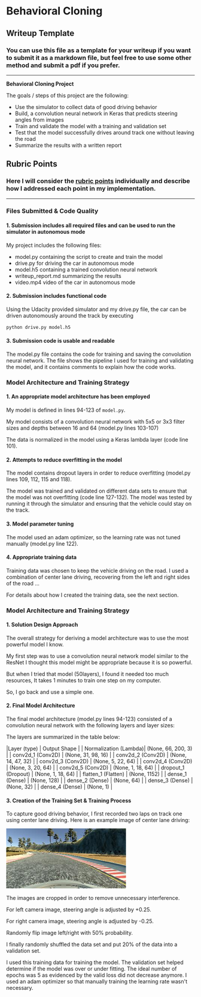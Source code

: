 # **Behavioral Cloning** 

## Writeup Template

### You can use this file as a template for your writeup if you want to submit it as a markdown file, but feel free to use some other method and submit a pdf if you prefer.

---

**Behavioral Cloning Project**

The goals / steps of this project are the following:
* Use the simulator to collect data of good driving behavior
* Build, a convolution neural network in Keras that predicts steering angles from images
* Train and validate the model with a training and validation set
* Test that the model successfully drives around track one without leaving the road
* Summarize the results with a written report


[//]: # (Image References)

[image1]: ./images/center_1.jpg "Center Image"
[image1]: ./images/left_1.jpg "Left Image"
[image1]: ./images/right_1.jpg "Right Image"

## Rubric Points
### Here I will consider the [rubric points](https://review.udacity.com/#!/rubrics/432/view) individually and describe how I addressed each point in my implementation.  

---
### Files Submitted & Code Quality

#### 1. Submission includes all required files and can be used to run the simulator in autonomous mode

My project includes the following files:
* model.py containing the script to create and train the model
* drive.py for driving the car in autonomous mode
* model.h5 containing a trained convolution neural network 
* writeup_report.md summarizing the results
* video.mp4 video of the car in autonomous mode

#### 2. Submission includes functional code
Using the Udacity provided simulator and my drive.py file, the car can be driven autonomously around the track by executing 
```sh
python drive.py model.h5
```

#### 3. Submission code is usable and readable

The model.py file contains the code for training and saving the convolution neural network. The file shows the pipeline I used for training and validating the model, and it contains comments to explain how the code works.

### Model Architecture and Training Strategy

#### 1. An appropriate model architecture has been employed
My model is defined in lines 94-123 of `model.py`.

My model consists of a convolution neural network with 5x5 or 3x3 filter sizes and depths between 16 and 64 (model.py lines 103-107) 

The data is normalized in the model using a Keras lambda layer (code line 101).


#### 2. Attempts to reduce overfitting in the model

The model contains dropout layers in order to reduce overfitting (model.py lines 109, 112, 115 and 118). 

The model was trained and validated on different data sets to ensure that the model was not overfitting (code line 127-132). The model was tested by running it through the simulator and ensuring that the vehicle could stay on the track.

#### 3. Model parameter tuning

The model used an adam optimizer, so the learning rate was not tuned manually (model.py line 122).

#### 4. Appropriate training data

Training data was chosen to keep the vehicle driving on the road. I used a combination of center lane driving, recovering from the left and right sides of the road ... 

For details about how I created the training data, see the next section. 

### Model Architecture and Training Strategy

#### 1. Solution Design Approach

The overall strategy for deriving a model architecture was to use the most powerful model I know.

My first step was to use a convolution neural network model similar to the ResNet I thought this model might be appropriate because it is so powerful.

But when I tried that model (50layers), I found it needed too much resources, It takes 1 minutes to train one step on my computer.

So, I go back and use a simple one.

#### 2. Final Model Architecture

The final model architecture (model.py lines 94-123) consisted of a convolution neural network with the following layers and layer sizes:

The layers are summarized in the table below:

|Layer (type)           |          Output Shape     |
| Normalization (Lambda)|      (None, 66, 200, 3)   |
| conv2d_1 (Conv2D)     |      (None, 31, 98, 16)   |
| conv2d_2 (Conv2D)     |      (None, 14, 47, 32)   |
| conv2d_3 (Conv2D)     |      (None, 5, 22, 64)    |
| conv2d_4 (Conv2D)     |      (None, 3, 20, 64)    |
| conv2d_5 (Conv2D)     |      (None, 1, 18, 64)    |
| dropout_1 (Dropout)   |      (None, 1, 18, 64)    |
| flatten_1 (Flatten)   |      (None, 1152)         |
| dense_1 (Dense)       |      (None, 128)          |
| dense_2 (Dense)       |      (None, 64)           |
| dense_3 (Dense)       |      (None, 32)           |
| dense_4 (Dense)       |      (None, 1)            | 


#### 3. Creation of the Training Set & Training Process

To capture good driving behavior, I first recorded two laps on track one using center lane driving. Here is an example image of center lane driving:

![alt text][image1]

The images are cropped in order to remove unnecessary interference.

For left camera image, steering angle is adjusted by +0.25.

For right camera image, steering angle is adjusted by -0.25.

Randomly flip image left/right with 50% probability.

I finally randomly shuffled the data set and put 20% of the data into a validation set. 

I used this training data for training the model. The validation set helped determine if the model was over or under fitting. The ideal number of epochs was 5 as evidenced by the valid loss did not decrease anymore. I used an adam optimizer so that manually training the learning rate wasn't necessary.

